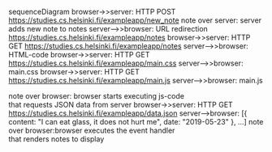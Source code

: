 sequenceDiagram
browser->>server: HTTP POST https://studies.cs.helsinki.fi/exampleapp/new_note
note over server: server adds new note to notes
server-->>browser: URL redirection https://studies.cs.helsinki.fi/exampleapp/notes
browser->>server: HTTP GET https://studies.cs.helsinki.fi/exampleapp/notes
server-->>browser: HTML-code
browser->>server: HTTP GET https://studies.cs.helsinki.fi/exampleapp/main.css
server-->>browser: main.css
browser->>server: HTTP GET https://studies.cs.helsinki.fi/exampleapp/main.js
server-->>browser: main.js

note over browser: browser starts executing js-code <br> that requests JSON data from server
browser->>server: HTTP GET https://studies.cs.helsinki.fi/exampleapp/data.json
server-->browser: [{ content: "I can eat glass, it does not hurt me", date: "2019-05-23" }, ...]
note over browser:browser executes the event handler <br> that renders notes to display

